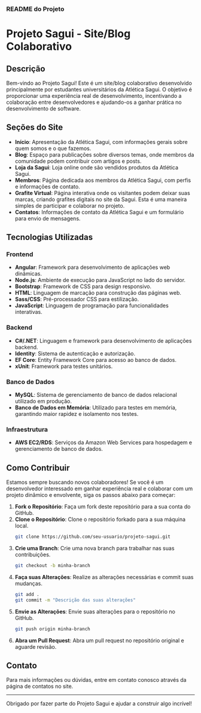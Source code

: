 ### README do Projeto

# Projeto Sagui - Site/Blog Colaborativo

## Descrição

Bem-vindo ao Projeto Sagui! Este é um site/blog colaborativo desenvolvido principalmente por estudantes universitários da Atlética Sagui. O objetivo é proporcionar uma experiência real de desenvolvimento, incentivando a colaboração entre desenvolvedores e ajudando-os a ganhar prática no desenvolvimento de software.

## Seções do Site

- **Início**: Apresentação da Atlética Sagui, com informações gerais sobre quem somos e o que fazemos.
- **Blog**: Espaço para publicações sobre diversos temas, onde membros da comunidade podem contribuir com artigos e posts.
- **Loja da Sagui**: Loja online onde são vendidos produtos da Atlética Sagui.
- **Membros**: Página dedicada aos membros da Atlética Sagui, com perfis e informações de contato.
- **Grafite Virtual**: Página interativa onde os visitantes podem deixar suas marcas, criando grafites digitais no site da Sagui. Esta é uma maneira simples de participar e colaborar no projeto.
- **Contatos**: Informações de contato da Atlética Sagui e um formulário para envio de mensagens.

## Tecnologias Utilizadas

### Frontend
- **Angular**: Framework para desenvolvimento de aplicações web dinâmicas.
- **Node.js**: Ambiente de execução para JavaScript no lado do servidor.
- **Bootstrap**: Framework de CSS para design responsivo.
- **HTML**: Linguagem de marcação para construção das páginas web.
- **Sass/CSS**: Pré-processador CSS para estilização.
- **JavaScript**: Linguagem de programação para funcionalidades interativas.

### Backend
- **C#/.NET**: Linguagem e framework para desenvolvimento de aplicações backend.
- **Identity**: Sistema de autenticação e autorização.
- **EF Core**: Entity Framework Core para acesso ao banco de dados.
- **xUnit**: Framework para testes unitários.

### Banco de Dados
- **MySQL**: Sistema de gerenciamento de banco de dados relacional utilizado em produção.
- **Banco de Dados em Memória**: Utilizado para testes em memória, garantindo maior rapidez e isolamento nos testes.

### Infraestrutura
- **AWS EC2/RDS**: Serviços da Amazon Web Services para hospedagem e gerenciamento de banco de dados.

## Como Contribuir

Estamos sempre buscando novos colaboradores! Se você é um desenvolvedor interessado em ganhar experiência real e colaborar com um projeto dinâmico e envolvente, siga os passos abaixo para começar:

1. **Fork o Repositório**: Faça um fork deste repositório para a sua conta do GitHub.
2. **Clone o Repositório**: Clone o repositório forkado para a sua máquina local.
    ```bash
    git clone https://github.com/seu-usuario/projeto-sagui.git
    ```
3. **Crie uma Branch**: Crie uma nova branch para trabalhar nas suas contribuições.
    ```bash
    git checkout -b minha-branch
    ```
4. **Faça suas Alterações**: Realize as alterações necessárias e commit suas mudanças.
    ```bash
    git add .
    git commit -m "Descrição das suas alterações"
    ```
5. **Envie as Alterações**: Envie suas alterações para o repositório no GitHub.
    ```bash
    git push origin minha-branch
    ```
6. **Abra um Pull Request**: Abra um pull request no repositório original e aguarde revisão.

## Contato

Para mais informações ou dúvidas, entre em contato conosco através da página de contatos no site.

---

Obrigado por fazer parte do Projeto Sagui e ajudar a construir algo incrível!
